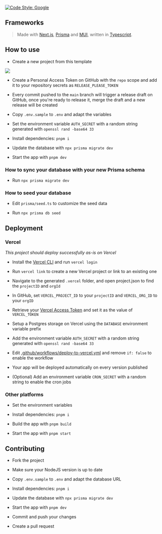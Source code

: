 [![Code Style: Google](https://img.shields.io/badge/code%20style-google-blueviolet.svg)](https://github.com/google/gts)

## Frameworks

> Made with [Next.js](https://nextjs.org/), [Prisma](https://www.prisma.io/) and [MUI](https://mui.com/), written in [Typescript](https://www.typescriptlang.org/).

## How to use

- Create a new project from this template

![](https://i.imgur.com/Hc0JsXs.png)

- Create a Personal Access Token on GitHub with the `repo` scope and add it to your repository secrets as `RELEASE_PLEASE_TOKEN`

- Every commit pushed to the `main` branch will trigger a release draft on GitHub, once you're ready to release it, merge the draft and a new release will be created

- Copy `.env.sample` to `.env` and adapt the variables

- Set the environment variable `AUTH_SECRET` with a random string generated with `openssl rand -base64 33`

- Install dependencies: `pnpm i`

- Update the database with `npx prisma migrate dev`

- Start the app with `pnpm dev`

### How to sync your database with your new Prisma schema

- Run `npx prisma migrate dev`

### How to seed your database

- Edit `prisma/seed.ts` to customize the seed data

- Run `npx prisma db seed`

## Deployment

### Vercel

*This project should deploy successfully as-is on Vercel*

- Install the [Vercel CLI](https://vercel.com/cli) and run `vercel login`

- Run `vercel link` to create a new Vercel project or link to an existing one

- Navigate to the generated `.vercel` folder, and open project.json to find the `projectID` and `orgId`

- In GitHub, set `VERCEL_PROJECT_ID` to your `projectID` and `VERCEL_ORG_ID` to your `orgID`

- Retrieve your [Vercel Access Token](https://vercel.com/guides/how-do-i-use-a-vercel-api-access-token) and set it as the value of `VERCEL_TOKEN`

- Setup a Postgres storage on Vercel using the `DATABASE` environment variable prefix

- Add the environment variable `AUTH_SECRET` with a random string generated with `openssl rand -base64 33`

- Edit [.github/workflows/deploy-to-vercel.yml](.github/workflows/deploy-to-vercel.yml) and remove `if: false` to enable the workflow

- Your app will be deployed automatically on every version published

- (Optional) Add an environment variable `CRON_SECRET` with a random string to enable the cron jobs

### Other platforms

- Set the environment variables

- Install dependencies: `pnpm i`

- Build the app with `pnpm build`

- Start the app with `pnpm start`

## Contributing

- Fork the project

- Make sure your NodeJS version is up to date

- Copy `.env.sample` to `.env` and adapt the database URL

- Install dependencies: `pnpm i`

- Update the database with `npx prisma migrate dev`

- Start the app with `pnpm dev`

- Commit and push your changes

- Create a pull request

